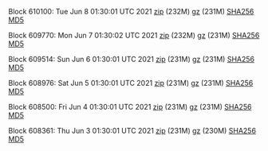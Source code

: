 Block 610100: Tue Jun  8 01:30:01 UTC 2021 [zip](https://files.01coin.io/mainnet/2021-06-08/bootstrap.dat.zip) (232M) [gz](https://files.01coin.io/mainnet/2021-06-08/bootstrap.dat.tar.gz) (231M) [SHA256](https://files.01coin.io/mainnet/2021-06-08/sha256.txt) [MD5](https://files.01coin.io/mainnet/2021-06-08/md5.txt)

Block 609770: Mon Jun  7 01:30:02 UTC 2021 [zip](https://files.01coin.io/mainnet/2021-06-07/bootstrap.dat.zip) (232M) [gz](https://files.01coin.io/mainnet/2021-06-07/bootstrap.dat.tar.gz) (231M) [SHA256](https://files.01coin.io/mainnet/2021-06-07/sha256.txt) [MD5](https://files.01coin.io/mainnet/2021-06-07/md5.txt)

Block 609514: Sun Jun  6 01:30:01 UTC 2021 [zip](https://files.01coin.io/mainnet/2021-06-06/bootstrap.dat.zip) (231M) [gz](https://files.01coin.io/mainnet/2021-06-06/bootstrap.dat.tar.gz) (231M) [SHA256](https://files.01coin.io/mainnet/2021-06-06/sha256.txt) [MD5](https://files.01coin.io/mainnet/2021-06-06/md5.txt)

Block 608976: Sat Jun  5 01:30:01 UTC 2021 [zip](https://files.01coin.io/mainnet/2021-06-05/bootstrap.dat.zip) (231M) [gz](https://files.01coin.io/mainnet/2021-06-05/bootstrap.dat.tar.gz) (231M) [SHA256](https://files.01coin.io/mainnet/2021-06-05/sha256.txt) [MD5](https://files.01coin.io/mainnet/2021-06-05/md5.txt)

Block 608500: Fri Jun  4 01:30:01 UTC 2021 [zip](https://files.01coin.io/mainnet/2021-06-04/bootstrap.dat.zip) (231M) [gz](https://files.01coin.io/mainnet/2021-06-04/bootstrap.dat.tar.gz) (231M) [SHA256](https://files.01coin.io/mainnet/2021-06-04/sha256.txt) [MD5](https://files.01coin.io/mainnet/2021-06-04/md5.txt)

Block 608361: Thu Jun  3 01:30:01 UTC 2021 [zip](https://files.01coin.io/mainnet/2021-06-03/bootstrap.dat.zip) (231M) [gz](https://files.01coin.io/mainnet/2021-06-03/bootstrap.dat.tar.gz) (230M) [SHA256](https://files.01coin.io/mainnet/2021-06-03/sha256.txt) [MD5](https://files.01coin.io/mainnet/2021-06-03/md5.txt)
